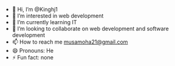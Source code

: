 - 👋 Hi, I’m @Kinghj1
- 👀 I’m interested in web development 
- 🌱 I’m currently learning IT
- 💞️ I’m looking to collaborate on web development and software development 
- 📫 How to reach me musamoha21@gmail.com 
- 😄 Pronouns: He
- ⚡ Fun fact: none 

<!---
Kinghj1/Kinghj1 is a ✨ special ✨ repository because its `README.md` (this file) appears on your GitHub profile.
You can click the Preview link to take a look at your changes.
--->
